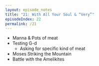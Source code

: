 ```yaml
---
layout: episode_notes
title: "21: With All Your Soul & “Very”"
episodeIndex: 22
permalink: /21
---
```

- Manna & Pots of meat
- Testing G-d
  - Asking for specific kind of meat
- Moses Striking the Mountain
- Battle with the Amelikites
